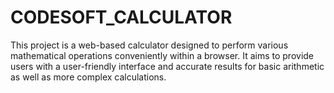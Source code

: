 # CODESOFT_CALCULATOR
This project is a web-based calculator designed to perform various mathematical operations conveniently within a browser. It aims to provide users with a user-friendly interface and accurate results for basic arithmetic as well as more complex calculations.
